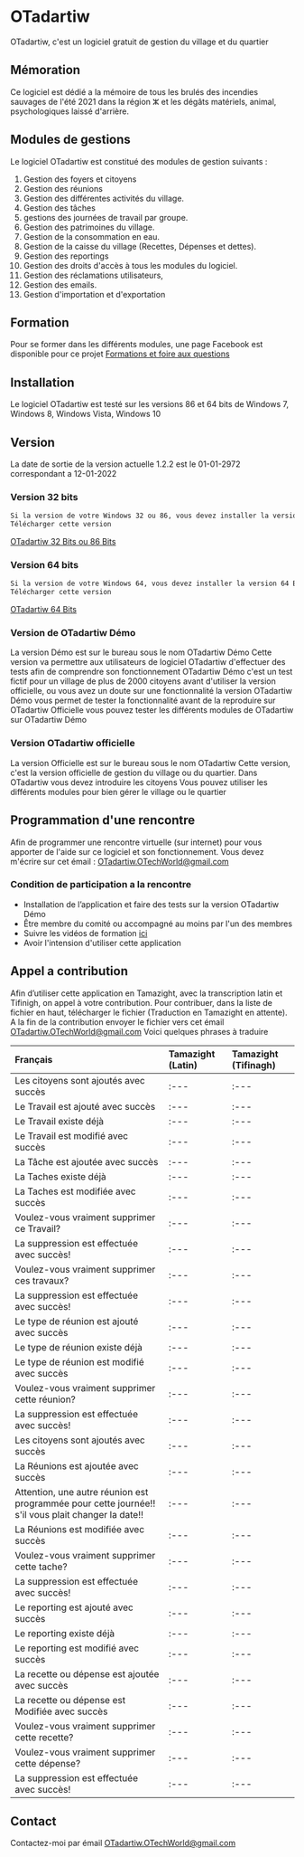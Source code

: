 
# OTadartiw

OTadartiw, c'est un logiciel gratuit de gestion du village et du quartier

## Mémoration

Ce logiciel est dédié a la mémoire de tous les brulés des incendies sauvages de l'été 2021 dans la région ⵣ et les dégâts matériels, animal, psychologiques laissé d'arrière.

## Modules de gestions

Le logiciel OTadartiw est constitué des modules de gestion suivants :
1. Gestion des foyers et citoyens
2. Gestion des réunions
3. Gestion des différentes activités du village.
4. Gestion des tâches
5. gestions des journées de travail par groupe.
6. Gestion des patrimoines du village.
7. Gestion de la consommation en eau.
8. Gestion de la caisse du village (Recettes, Dépenses et dettes).
9. Gestion des reportings
10. Gestion des droits d'accès à tous les modules du logiciel.
11. Gestion des réclamations utilisateurs,
12. Gestion des emails.
13. Gestion d'importation et d'exportation

## Formation

Pour se former dans les différents modules, une page Facebook est disponible pour ce projet
[Formations et foire aux questions](https://www.facebook.com/OTechWorld1)

## Installation

Le logiciel OTadartiw est testé sur les versions 86 et 64 bits de Windows 7, Windows 8, Windows Vista, Windows 10 

## Version
La date de sortie de la version actuelle 1.2.2 est le 01-01-2972 correspondant a 12-01-2022

### Version 32 bits
```bash
Si la version de votre Windows 32 ou 86, vous devez installer la version 32 Bits
Télécharger cette version 
```
[OTadartiw 32 Bits ou 86 Bits](https://drive.google.com/drive/folders/1-kyXPUcspmkV93d2J2JJH3E45tk0cs0K?usp=sharing)


### Version 64 bits
```bash
Si la version de votre Windows 64, vous devez installer la version 64 Bits
Télécharger cette version 
```
[OTadartiw 64 Bits](https://drive.google.com/drive/folders/1-ZGZr1Wae2pM2K3WyOnG0aXVT4Qy9ZpE?usp=sharing)

### Version de OTadartiw Démo
La version Démo est sur le bureau sous le nom OTadartiw Démo
Cette version va permettre aux utilisateurs de logiciel OTadartiw d'effectuer des tests afin de comprendre son fonctionnement
OTadartiw Démo c'est un test fictif pour un village de plus de 2000 citoyens
avant d'utiliser la version officielle, ou vous avez un doute sur une fonctionnalité la version OTadartiw Démo vous permet de tester la fonctionnalité avant de la reproduire sur OTadartiw Officielle
vous pouvez tester les différents modules de OTadartiw sur OTadartiw Démo

### Version OTadartiw officielle
La version Officielle est sur le bureau sous le nom OTadartiw
Cette version, c'est la version officielle de gestion du village ou du quartier.
Dans OTadartiw vous devez introduire les citoyens
Vous pouvez utiliser les différents modules pour bien gérer le village ou le quartier

## Programmation d'une rencontre
Afin de programmer une rencontre virtuelle (sur internet) pour vous apporter de l'aide sur ce logiciel et son fonctionnement.
Vous devez m'écrire sur cet émail : OTadartiw.OTechWorld@gmail.com

### Condition de participation a la rencontre
- Installation de l’application et faire des tests sur la version OTadartiw Démo
- Être membre du comité ou accompagné au moins par l'un des membres
- Suivre les vidéos de formation [ici](https://www.facebook.com/OTechWorld1)
- Avoir l'intension d'utiliser cette application

## Appel a contribution
Afin d’utiliser cette application en Tamazight, avec la transcription latin et Tifinigh, on appel à votre contribution.
Pour contribuer, dans la liste de fichier en haut, télécharger le fichier (Traduction en Tamazight en attente).
A la fin de la contribution envoyer le fichier vers cet émail  [OTadartiw.OTechWorld@gmail.com](mailto:OTadartiw.OTechWorld@gmail.com)
Voici quelques phrases à traduire

| Français | Tamazight (Latin) | Tamazight (Tifinagh) |
| :--- | :--- | :--- |
| Les citoyens sont ajoutés avec succès | :--- | :--- |
| Le Travail est ajouté avec succès | :--- | :--- |
| Le Travail existe déjà | :--- | :--- |
| Le Travail est modifié avec succès | :--- | :--- |
| La Tâche est ajoutée avec succès | :--- | :--- |
| La Taches existe déjà | :--- | :--- |
| La Taches est modifiée avec succès | :--- | :--- |
| Voulez-vous vraiment supprimer ce Travail? | :--- | :--- |
| La suppression est effectuée avec succès! | :--- | :--- |
| Voulez-vous vraiment supprimer ces travaux? | :--- | :--- |
| La suppression est effectuée avec succès! | :--- | :--- |
| Le type de réunion est ajouté avec succès | :--- | :--- |
| Le type de réunion existe déjà | :--- | :--- |
| Le type de réunion est modifié avec succès | :--- | :--- |
| Voulez-vous vraiment supprimer cette réunion? | :--- | :--- |
| La suppression est effectuée avec succès! | :--- | :--- |
| Les citoyens sont ajoutés avec succès | :--- | :--- |
| La Réunions est ajoutée avec succès | :--- | :--- |
| Attention, une autre réunion est programmée pour cette journée!! s'il vous plait changer la date!! | :--- | :--- |
| La Réunions est modifiée avec succès | :--- | :--- |
| Voulez-vous vraiment supprimer cette tache? | :--- | :--- |
| La suppression est effectuée avec succès! | :--- | :--- |
| Le reporting est ajouté avec succès | :--- | :--- |
| Le reporting existe déjà | :--- | :--- |
| Le reporting est modifié avec succès | :--- | :--- |
| La recette ou dépense est ajoutée avec succès | :--- | :--- |
| La recette ou dépense est Modifiée avec succès | :--- | :--- |
| Voulez-vous vraiment supprimer cette recette? | :--- | :--- |
| Voulez-vous vraiment supprimer cette dépense? | :--- | :--- |
| La suppression est effectuée avec succès! | :--- | :--- |

## Contact
Contactez-moi par émail [OTadartiw.OTechWorld@gmail.com](mailto:OTadartiw.OTechWorld@gmail.com)
